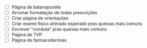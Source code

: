 - [ ] Página de balanopostite
- [ ] Arrumar formatação de todas prescrições
- [ ] Criar página de orientações
- [ ] Criar exame físico alterado esperado pras queixas mais comuns
- [ ] Escrever "conduta" pras queixas mais comuns
- [ ] Página de TVP
- [ ] Página de farmacodermias